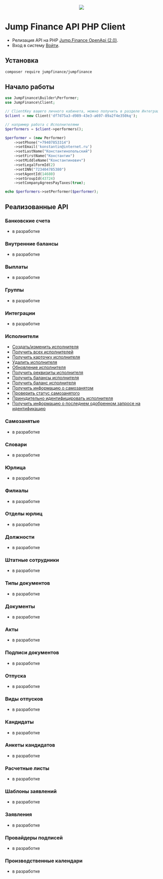 <p align=center>
  <img src=https://cdn.jump.finance/openapi.png />
</p>

# Jump Finance API PHP Client

- Релизация API на PHP [Jump.Finance OpenApi (2.0)](https://api.jump.finance/openapi/services/contractors/).
- Вход в систему [Войти](https://my.jump.finance).

## Установка

```sh
composer require jumpfinance/jumpfinance
```
## Начало работы

```php
use JumpFinance\Builder\Performer;
use JumpFinance\Client;

// ClientKey вашего личного кабинета, можно получить в разделе Интеграции
$client = new Client('df7d75a3-d989-43e3-a697-89a2f4e350kq');

// например работа с Исполнителями
$performers = $client->performers();

$performer = (new Performer)
    ->setPhone("+79407853314")
    ->setEmail('konstantin@internet.ru')
    ->setLastName("Константинопольский")
    ->setFirstName("Константин")
    ->setMiddleName("Константинович")
    ->setLegalFormId(2)
    ->setINN("723404785380")
    ->setAgentId(14680)
    ->setGroupId(43724)
    ->setCompanyAgreesPayTaxes(true);

echo $performers->setPerformer($performer);
```


## Реализованные API
### Банковские счета
- в разработке
### Внутренние балансы
- в разработке
### Выплаты
- в разработке
### Группы
- в разработке
### Интеграции
- в разработке
### Исполнители
- [Создать/изменить исполнителя](docs/Исполнители.md)
- [Получить всех исполнителей](docs/Исполнители.md)
- [Получить карточку исполнителя](docs/Исполнители.md)
- [Удалить исполнителя](docs/Исполнители.md)
- [Обновление исполнителя](docs/Исполнители.md)
- [Получить реквизиты исполнителя](docs/Исполнители.md)
- [Получить балансы исполнителя](docs/Исполнители.md)
- [Получить баланс исполнителя](docs/Исполнители.md)
- [Получить информацию о самозанятом](docs/Исполнители.md)
- [Проверить статус самозанятого](docs/Исполнители.md)
- [Принудительно идентифицировать исполнителя](docs/Исполнители.md)
- [Получить информацию о последнем одобренном запросе на идентификацию](docs/Исполнители.md)
### Самозанятые
- в разработке
### Словари
- в разработке
### Юрлица
- в разработке
### Филиалы
- в разработке
### Отделы юрлиц
- в разработке
### Должности
- в разработке
### Штатные сотрудники
- в разработке
### Типы документов
- в разработке
### Документы
- в разработке
### Акты
- в разработке
### Подписи документов
- в разработке
### Отпуска
- в разработке
### Виды отпусков
- в разработке
### Кандидаты
- в разработке
### Анкеты кандидатов
- в разработке
### Расчетные листы
- в разработке
### Шаблоны заявлений
- в разработке
### Заявления
- в разработке
### Провайдеры подписей
- в разработке
### Производственные календари
- в разработке



